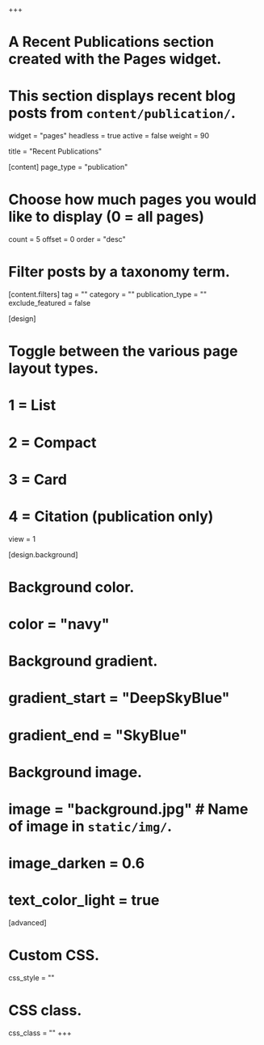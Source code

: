 +++
# A Recent Publications section created with the Pages widget.
# This section displays recent blog posts from `content/publication/`.

widget = "pages"
headless = true
active = false
weight = 90

title = "Recent Publications"

[content]
  page_type = "publication"
  
  # Choose how much pages you would like to display (0 = all pages)
  count = 5
  offset = 0
  order = "desc"

  # Filter posts by a taxonomy term.
  [content.filters]
    tag = ""
    category = ""
    publication_type = ""
    exclude_featured = false
  
[design]
  # Toggle between the various page layout types.
  #   1 = List
  #   2 = Compact
  #   3 = Card
  #   4 = Citation (publication only)
  view = 1
  
[design.background]
  # Background color.
  # color = "navy"
  
  # Background gradient.
  # gradient_start = "DeepSkyBlue"
  # gradient_end = "SkyBlue"
  
  # Background image.
  # image = "background.jpg"  # Name of image in `static/img/`.
  # image_darken = 0.6

  # text_color_light = true  
  
[advanced]
 # Custom CSS. 
 css_style = ""
 
 # CSS class.
 css_class = ""
+++
